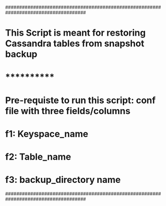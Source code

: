 #####################################################################################
#        This Script is meant for restoring  Cassandra tables from snapshot backup  #
#                                **********                                         #
#                                                                                   #
#       Pre-requiste to run this script: conf file with three fields/columns        #
#             f1: Keyspace_name                                                     #
#             f2: Table_name                                                        #
#             f3: backup_directory name                                             #
#####################################################################################
